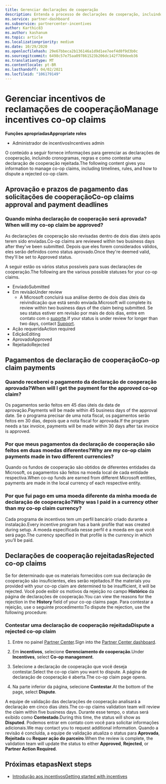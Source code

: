 ```yaml
---
title: Gerenciar declarações de cooperação
description: Entenda o processo de declarações de cooperação, incluindo prazos, problemas de moeda e como contestar uma declaração de cooperação rejeitada.
ms.service: partner-dashboard
ms.subservice: partnercenter-incentives
author: Karthic83
ms.author: kashanum
ms.topic: article
ms.localizationpriority: medium
ms.date: 10/29/2020
ms.openlocfilehash: 29e67bbeca2b136146a1d9d1ee7eef4d0f9d3b0c
ms.sourcegitcommit: 6498c57e75aa097861523b206dc142f789deeb36
ms.translationtype: MT
ms.contentlocale: pt-BR
ms.lasthandoff: 04/02/2021
ms.locfileid: "106179149"
---
```

# <a name="manage-incentives-co-op-claims"></a><span data-ttu-id="7ba74-103">Gerenciar incentivos de reclamações de cooperação</span><span class="sxs-lookup"><span data-stu-id="7ba74-103">Manage incentives co-op claims</span></span>

<span data-ttu-id="7ba74-104">**Funções apropriadas**</span><span class="sxs-lookup"><span data-stu-id="7ba74-104">**Appropriate roles**</span></span>

- <span data-ttu-id="7ba74-105">Administrador de incentivos</span><span class="sxs-lookup"><span data-stu-id="7ba74-105">Incentives admin</span></span>

<span data-ttu-id="7ba74-106">O conteúdo a seguir fornece informações para gerenciar as declarações de cooperação, incluindo cronogramas, regras e como contestar uma declaração de cooperação rejeitada.</span><span class="sxs-lookup"><span data-stu-id="7ba74-106">The following content gives you information to manage co-op claims, including timelines, rules, and how to dispute a rejected co-op claim.</span></span>

## <a name="co-op-claims-approval-and-payment-deadlines"></a><span data-ttu-id="7ba74-107">Aprovação e prazos de pagamento das solicitações de cooperação</span><span class="sxs-lookup"><span data-stu-id="7ba74-107">Co-op claims approval and payment deadlines</span></span>

### <a name="when-will-my-co-op-claim-be-approved"></a><span data-ttu-id="7ba74-108">Quando minha declaração de cooperação será aprovada?</span><span class="sxs-lookup"><span data-stu-id="7ba74-108">When will my co-op claim be approved?</span></span>

<span data-ttu-id="7ba74-109">As declarações de cooperação são revisadas dentro de dois dias úteis após terem sido enviadas.</span><span class="sxs-lookup"><span data-stu-id="7ba74-109">Co-op claims are reviewed within two business days after they've been submitted.</span></span> <span data-ttu-id="7ba74-110">Depois que eles forem considerados válidos, eles serão definidos como status aprovado.</span><span class="sxs-lookup"><span data-stu-id="7ba74-110">Once they're deemed valid, they'll be set to Approved status.</span></span>  

<span data-ttu-id="7ba74-111">A seguir estão os vários status possíveis para suas declarações de cooperação.</span><span class="sxs-lookup"><span data-stu-id="7ba74-111">The following are the various possible statuses for your co-op claims.</span></span>

- <span data-ttu-id="7ba74-112">Enviado</span><span class="sxs-lookup"><span data-stu-id="7ba74-112">Submitted</span></span>
- <span data-ttu-id="7ba74-113">Em revisão</span><span class="sxs-lookup"><span data-stu-id="7ba74-113">Under review</span></span>
  - <span data-ttu-id="7ba74-114">A Microsoft concluirá sua análise dentro de dois dias úteis da reivindicação que está sendo enviada.</span><span class="sxs-lookup"><span data-stu-id="7ba74-114">Microsoft will complete its review within two business days of the claim being submitted.</span></span> <span data-ttu-id="7ba74-115">Se seu status estiver em revisão por mais de dois dias, entre em contato com o [suporte](https://partner.microsoft.com/dashboard/support/incentives/servicerequests?category=incentives).</span><span class="sxs-lookup"><span data-stu-id="7ba74-115">If your status is under review for longer than two days, contact [Support](https://partner.microsoft.com/dashboard/support/incentives/servicerequests?category=incentives).</span></span>
- <span data-ttu-id="7ba74-116">Ação requerida</span><span class="sxs-lookup"><span data-stu-id="7ba74-116">Action required</span></span>
- <span data-ttu-id="7ba74-117">Edição</span><span class="sxs-lookup"><span data-stu-id="7ba74-117">Editing</span></span>
- <span data-ttu-id="7ba74-118">Aprovado</span><span class="sxs-lookup"><span data-stu-id="7ba74-118">Approved</span></span>
- <span data-ttu-id="7ba74-119">Rejeitado</span><span class="sxs-lookup"><span data-stu-id="7ba74-119">Rejected</span></span>

## <a name="co-op-claim-payments"></a><span data-ttu-id="7ba74-120">Pagamentos de declaração de cooperação</span><span class="sxs-lookup"><span data-stu-id="7ba74-120">Co-op claim payments</span></span>

### <a name="when-will-i-get-the-payment-for-the-approved-co-op-claim"></a><span data-ttu-id="7ba74-121">Quando receberei o pagamento da declaração de cooperação aprovada?</span><span class="sxs-lookup"><span data-stu-id="7ba74-121">When will I get the payment for the approved co-op claim?</span></span>

<span data-ttu-id="7ba74-122">Os pagamentos serão feitos em 45 dias úteis da data de aprovação.</span><span class="sxs-lookup"><span data-stu-id="7ba74-122">Payments will be made within 45 business days of the approval date.</span></span> <span data-ttu-id="7ba74-123">Se o programa precisar de uma nota fiscal, os pagamentos serão feitos em 30 dias, depois que a nota fiscal for aprovada.</span><span class="sxs-lookup"><span data-stu-id="7ba74-123">If the program needs a tax invoice, payments will be made within 30 days after tax invoice is approved.</span></span>

### <a name="why-are-my-co-op-claim-payments-made-in-two-different-currencies"></a><span data-ttu-id="7ba74-124">Por que meus pagamentos da declaração de cooperação são feitos em duas moedas diferentes?</span><span class="sxs-lookup"><span data-stu-id="7ba74-124">Why are my co-op claim payments made in two different currencies?</span></span>

<span data-ttu-id="7ba74-125">Quando os fundos de cooperação são obtidos de diferentes entidades da Microsoft, os pagamentos são feitos na moeda local de cada entidade respectiva.</span><span class="sxs-lookup"><span data-stu-id="7ba74-125">When co-op funds are earned from different Microsoft entities, payments are made in the local currency of each respective entity.</span></span>  

### <a name="why-was-i-paid-in-a-currency-other-than-my-co-op-claim-currency"></a><span data-ttu-id="7ba74-126">Por que fui pago em uma moeda diferente da minha moeda de declaração de cooperação?</span><span class="sxs-lookup"><span data-stu-id="7ba74-126">Why was I paid in a currency other than my co-op claim currency?</span></span>

<span data-ttu-id="7ba74-127">Cada programa de incentivos tem um perfil bancário criado durante a instalação.</span><span class="sxs-lookup"><span data-stu-id="7ba74-127">Every incentive program has a bank profile that was created during setup.</span></span> <span data-ttu-id="7ba74-128">A moeda especificada nesse perfil é a moeda em que você será pago.</span><span class="sxs-lookup"><span data-stu-id="7ba74-128">The currency specified in that profile is the currency in which you’ll be paid.</span></span>

## <a name="rejected-co-op-claims"></a><span data-ttu-id="7ba74-129">Declarações de cooperação rejeitadas</span><span class="sxs-lookup"><span data-stu-id="7ba74-129">Rejected co-op claims</span></span>

<span data-ttu-id="7ba74-130">Se for determinado que os materiais fornecidos com sua declaração de cooperação são insuficientes, eles serão rejeitados.</span><span class="sxs-lookup"><span data-stu-id="7ba74-130">If the materials you provided with your co-op claim are determined to be insufficient, it will be rejected.</span></span> <span data-ttu-id="7ba74-131">Você pode exibir os motivos da rejeição no campo **Histórico** da página de declarações de cooperação.</span><span class="sxs-lookup"><span data-stu-id="7ba74-131">You can view the reasons for the rejection in the **History** field of your co-op claims page.</span></span> <span data-ttu-id="7ba74-132">Para contestar a rejeição, use o seguinte procedimento:</span><span class="sxs-lookup"><span data-stu-id="7ba74-132">To dispute the rejection, use the following procedure:</span></span>

### <a name="dispute-a-rejected-co-op-claim"></a><span data-ttu-id="7ba74-133">Contestar uma declaração de cooperação rejeitada</span><span class="sxs-lookup"><span data-stu-id="7ba74-133">Dispute a rejected co-op claim</span></span>

1. <span data-ttu-id="7ba74-134">Entre no painel [Partner Center](https://partner.microsoft.com/dashboard/).</span><span class="sxs-lookup"><span data-stu-id="7ba74-134">Sign into the [Partner Center dashboard](https://partner.microsoft.com/dashboard/).</span></span>

2. <span data-ttu-id="7ba74-135">Em **incentivos**, selecione **Gerenciamento de cooperação**.</span><span class="sxs-lookup"><span data-stu-id="7ba74-135">Under **Incentives**, select **Co-op management**.</span></span>

3. <span data-ttu-id="7ba74-136">Selecione a declaração de cooperação que você deseja contestar.</span><span class="sxs-lookup"><span data-stu-id="7ba74-136">Select the co-op claim you want to dispute.</span></span> <span data-ttu-id="7ba74-137">A página de declaração de cooperação é aberta.</span><span class="sxs-lookup"><span data-stu-id="7ba74-137">The co-op claim page opens.</span></span>

4. <span data-ttu-id="7ba74-138">Na parte inferior da página, selecione **Contestar**.</span><span class="sxs-lookup"><span data-stu-id="7ba74-138">At the bottom of the page, select **Dispute**.</span></span>

<span data-ttu-id="7ba74-139">A equipe de validação das declarações de cooperação analisará a declaração em cinco dias úteis.</span><span class="sxs-lookup"><span data-stu-id="7ba74-139">The co-op claims validation team will review the claim within five business days.</span></span> <span data-ttu-id="7ba74-140">Durante esse tempo, o status será exibido como **Contestado**.</span><span class="sxs-lookup"><span data-stu-id="7ba74-140">During this time, the status will show as **Disputed**.</span></span> <span data-ttu-id="7ba74-141">Podemos entrar em contato com você para solicitar informações adicionais.</span><span class="sxs-lookup"><span data-stu-id="7ba74-141">We may contact you to request additional information.</span></span> <span data-ttu-id="7ba74-142">Quando a revisão é concluída, a equipe de validação atualiza o status para **Aprovada**, **Rejeitada** ou **Requer ação do parceiro**.</span><span class="sxs-lookup"><span data-stu-id="7ba74-142">When the review is complete, the validation team will update the status to either **Approved**, **Rejected**, or **Partner Action Required**.</span></span>

## <a name="next-steps"></a><span data-ttu-id="7ba74-143">Próximas etapas</span><span class="sxs-lookup"><span data-stu-id="7ba74-143">Next steps</span></span>

- [<span data-ttu-id="7ba74-144">Introdução aos incentivos</span><span class="sxs-lookup"><span data-stu-id="7ba74-144">Getting started with incentives</span></span>](incentives-get-started-intro.md)
